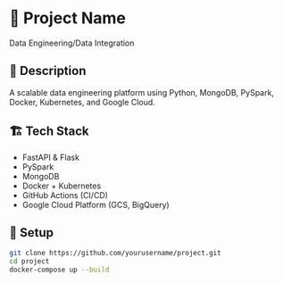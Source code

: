 # 🚀 Project Name 
Data Engineering/Data Integration 

## 📄 Description
A scalable data engineering platform using Python, MongoDB, PySpark, Docker, Kubernetes, and Google Cloud.

## 🏗 Tech Stack
- FastAPI & Flask
- PySpark
- MongoDB
- Docker + Kubernetes
- GitHub Actions (CI/CD)
- Google Cloud Platform (GCS, BigQuery)

## 🧰 Setup
```bash
git clone https://github.com/yourusername/project.git
cd project
docker-compose up --build
